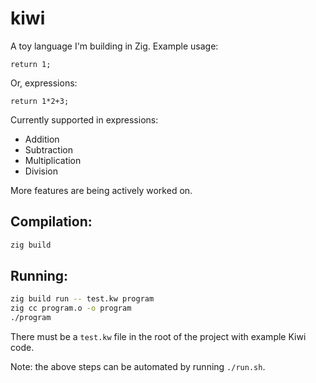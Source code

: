 # kiwi

A toy language I'm building in Zig. Example usage:

`return 1;`

Or, expressions:

`return 1*2+3;`

Currently supported in expressions:

- Addition
- Subtraction
- Multiplication
- Division

More features are being actively worked on.

## Compilation:

```bash
zig build
```

## Running:

```bash
zig build run -- test.kw program
zig cc program.o -o program
./program
```

There must be a `test.kw` file in the root of the project with example Kiwi code.

Note: the above steps can be automated by running `./run.sh`.
